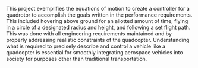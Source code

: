This project exemplifies the equations of motion to create a controller for a quadrotor to accomplish the goals written in the performance requirements. This included hovering above ground for an allotted amount of time, flying in a circle of a designated radius and height, and following a set flight path. This was done with all engineering requirements maintained and by properly addressing realistic constraints of the quadcopter. Understanding what is required to precisely describe and control a vehicle like a quadcopter is essential for smoothly integrating aerospace vehicles into society for purposes other than traditional transportation.
